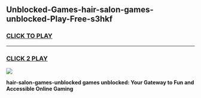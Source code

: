 
## Unblocked-Games-hair-salon-games-unblocked-Play-Free-s3hkf
<h3>
<a href="https://premium76.site?title=hair-salon-games-unblocked&ref=18A1">CLICK TO PLAY</a></h3>
<hr>

<h3>
<a href="https://premium76.site?title=hair-salon-games-unblocked&ref=18A1">CLICK 2 PLAY</a>
  
</h3>

<a href="https://premium76.site?title=hair-salon-games-unblocked&ref=18A1"><img src="https://clearcache.store/games.png"></a>


**hair-salon-games-unblocked games unblocked: Your Gateway to Fun and Accessible Online Gaming**
